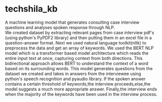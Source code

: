 # techshila_kb
A machine learning model that generates consulting case interview questions and analyses spoken response through NLP.  
We created dataset by extracting relevant pages from case interview pdf's (using python's PyPDF2 library) and then putting them in an excel file in a question-answer format.
Next we used natural language toolkit(nltk) to preprocess the data and get an array of keywords.
We used the BERT NLP model which is a transformer based model architecture  which reads the entire input text at once, capturing context from both directions. This bidirectional approach allows BERT to understand the context of a word based on its surrounding words. 
This model generates questions from the dataset we created and takes in answers from the interviewee using python's speech recognition and pyaudio library.
If the spoken answer contains a certain threshold of keywords,the interview proceeds,else,the model suggests a much more appropriate answer.
Finally,the interview ends when the majority of the keywords have been used in the interview process.
